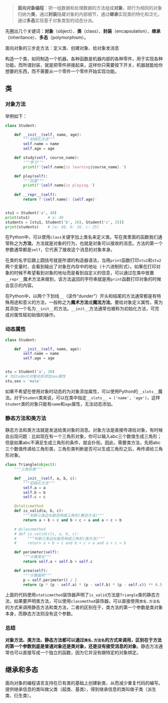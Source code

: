 > **面向对象编程**：把一组数据和处理数据的方法组成**对象**，把行为相同的对象归纳为**类**，通过**封装**隐藏对象的内部细节，通过**继承**实现类的特化和泛化，通过**多态**实现基于对象类型的动态分派。

先圈出几个关键词：**对象**（object）、**类**（class）、**封装**（encapsulation）、**继承**（inheritance）、**多态**（polymorphism）。

面向对象的三步走方法：定义类、创建对象、给对象发消息

构造一个类，如同制造一个机器。各种函数是机器内部的各种零件，用于实现各种功能。而所谓封装，就是把零件拼接起来，这样你只需要按下开关，机器就能给你想要的东西，而不需要从一个零件一个零件开始实现功能。

## 类
### 对象方法
举例如下：

```Python
class Student:

    def __init__(self, name, age):
        """初始化方法"""
        self.name = name
        self.age = age

    def study(self, course_name):
        """学习"""
        print(f'{self.name}is learning{course_name}.')

    def play(self):
        """玩耍"""
        print(f'{self.name}is playing.')
    
    def __repr__(self):
        return f'{self.name}: {self.age}'


stu1 = Student('a', 40)
print(stu1)        # a: 40
students = [stu1, Student('b', 16), Student('c', 25)]
print(students)    # [a: 40, b: 16, c: 25]
```
在Python中，可以使用`class`关键字加上类名来定义类。写在类里面的函数我们通常称之为**方法**，方法就是对象的行为，也就是对象可以接收的消息。方法的第一个参数通常都是`self`，它代表了接收这个消息的对象本身。

在类的名字后跟上圆括号就是所谓的构造器语法，当用`print`函数打印`stu1`和`stu2`两个变量时，会看到输出了对象在内存中的地址（十六进制形式）。如果在打印对象的时候不希望看到对象的地址而是看到自定义的信息，可以通过在类中放置`__repr__`魔术方法来做到，该方法返回的字符串就是用`print`函数打印对象的时候会显示的内容。

在Python中，以两个下划线`__`（读作“dunder”）开头和结尾的方法通常都是有特殊用途和意义的方法，一般称之为**魔术方法**或**魔法方法**。要给对象定义属性，需为其添加一个名为`__init__`的方法。`__init__`方法通常也被称为初始化方法，可完成对属性赋初始值的操作。

### 动态属性
```Python
class Student:

    def __init__(self, name, age):
        self.name = name
        self.age = age


stu = Student('a', 20)
# 为Student对象动态添加sex属性
stu.sex = 'male'
```
如果不希望在使用对象时动态的为对象添加属性，可以使用Python的`__slots__`魔法。对于`Student`类来说，可以在类中指定`__slots__ = ('name', 'age')`，这样`Student`类的对象只能有`name`和`age`属性，无法动态添加。

### 静态方法和类方法
静态方法和类方法就是发送给类对象的消息。对象方法是直接传递给对象，有时候会出现问题：比如现在有一个三角形对象，你可以输入abc三个数值生成三角形；但是如果abc不满足生成三角形的条件，就会扑街。因此，需要类方法，先把abc三个数值传递给三角形类，三角形类判断是否可以生成三角形之后，再传递给三角形对象。

```Python
class Triangle(object):
    """三角形类"""

    def __init__(self, a, b, c):
        """初始化方法"""
        self.a = a
        self.b = b
        self.c = c

    @staticmethod
    def is_valid(a, b, c):
        """判断三条边长能否构成三角形(静态方法)"""
        return a + b > c and b + c > a and a + c > b

    # @classmethod
    # def is_valid(cls, a, b, c):
    #     """判断三条边长能否构成三角形(类方法)"""
    #     return a + b > c and b + c > a and a + c > b

    def perimeter(self):
        """计算周长"""
        return self.a + self.b + self.c

    def area(self):
        """计算面积"""
        p = self.perimeter() / 2
        return (p * (p - self.a) * (p - self.b) * (p - self.c)) ** 0.5
```
上面的代码使用`staticmethod`装饰器声明了`is_valid`方法是`Triangle`类的静态方法，如果要声明类方法，可以使用`classmethod`装饰器。可以直接使用`类名.方法名`的方式来调用静态方法和类方法，二者的区别在于，类方法的第一个参数是类对象本身，而静态方法则没有这个参数。

### 总结
**对象方法、类方法、静态方法都可以通过`类名.方法名`的方式来调用，区别在于方法的第一个参数到底是普通对象还是类对象，还是没有接受消息的对象**。静态方法通常也可以直接写成一个独立的函数，因为它并没有跟特定的对象绑定。

## 继承和多态

面向对象的编程语言支持在已有类的基础上创建新类，从而减少重复代码的编写。提供继承信息的类叫做父类（超类、基类），得到继承信息的类叫做子类（派生类、衍生类）。